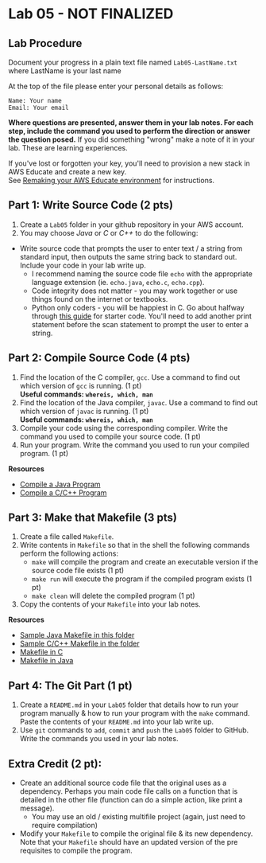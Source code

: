 # Lab 05 - NOT FINALIZED

## Lab Procedure
Document your progress in a plain text file named `Lab05-LastName.txt`  
where LastName is your last name

At the top of the file please enter your personal details as follows:
```
Name: Your name
Email: Your email

```

**Where questions are presented, answer them in your lab notes.  For each step, include the command you used to perform the direction or answer the question posed.**  If you did something "wrong" make a note of it in your lab.  These are learning experiences.

If you've lost or forgotten your key, you'll need to provision a new stack in AWS Educate and create a new key.  
See [Remaking your AWS Educate environment](../../..) for instructions.

## Part 1: Write Source Code (2 pts)
1. Create a `Lab05` folder in your github repository in your AWS account. 
2. You may choose *Java* or *C* or *C++* to do the following:
* Write source code that prompts the user to enter text / a string from standard input, then outputs the same string back to standard out.  Include your code in your lab write up.
    * I recommend naming the source code file `echo` with the appropriate language extension (ie. `echo.java`, `echo.c`, `echo.cpp`).
    * Code integrity does not matter - you may work together or use things found on the internet or textbooks.
    * Python only coders - you will be happiest in C.  Go about halfway through [this guide](https://www.geeksforgeeks.org/strings-in-c-2/) for starter code.  You'll need to add another print statement before the scan statement to prompt the user to enter a string. 

## Part 2: Compile Source Code (4 pts)
1. Find the location of the C compiler, `gcc`.  Use a command to find out which version of `gcc` is running.  (1 pt)  
**Useful commands: `whereis, which, man`**
2. Find the location of the Java compiler, `javac`.  Use a command to find out which version of `javac` is running.  (1 pt)  
**Useful commands: `whereis, which, man`**
3. Compile your code using the corresponding compiler.  Write the command you used to compile your source code.  (1 pt)  
4. Run your program.  Write the command you used to run your compiled program.  (1 pt)  

**Resources**
* [Compile a Java Program](https://beginnersbook.com/2013/05/first-java-program/)
* [Compile a C/C++ Program](https://www3.ntu.edu.sg/home/ehchua/programming/cpp/gcc_make.html)

## Part 3: Make that Makefile (3 pts)
1. Create a file called `Makefile`.
2. Write contents in `Makefile` so that in the shell the following commands perform the following actions:
    * `make` will compile the program and create an executable version if the source code file exists (1 pt)
    * `make run` will execute the program if the compiled program exists (1 pt)
    * `make clean` will delete the compiled program (1 pt)
3. Copy the contents of your `Makefile` into your lab notes.

**Resources**
* [Sample Java Makefile in this folder](./Makefile-Java)
* [Sample C/C++ Makefile in the folder](./Makefile-C)
* [Makefile in C](https://www.cs.swarthmore.edu/~newhall/unixhelp/howto_makefiles.html#C)
* [Makefile in Java](https://www.cs.swarthmore.edu/~newhall/unixhelp/howto_makefiles.html#java)

## Part 4: The Git Part (1 pt)
1. Create a `README.md` in your `Lab05` folder that details how to run your program manually & how to run your program with the `make` command.  Paste the contents of your `README.md` into your lab write up.
2. Use `git` commands to `add`, `commit` and `push` the `Lab05` folder to GitHub.  Write the commands you used in your lab notes.

## Extra Credit (2 pt): 
* Create an additional source code file that the original uses as a dependency.  Perhaps you main code file calls on a function that is detailed in the other file (function can do a simple action, like print a message).
    * You may use an old / existing multifile project (again, just need to require compilation)
* Modify your `Makefile` to compile the original file & its new dependency.  Note that your `Makefile` should have an updated version of the pre requisites to compile the program.